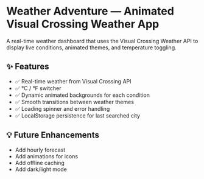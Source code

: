 # Weather Adventure — Animated Visual Crossing Weather App

A real-time weather dashboard that uses the Visual Crossing Weather API to display live conditions, animated themes, and temperature toggling.

## ✨ Features
- ✅ Real-time weather from Visual Crossing API
- ✅ °C / °F switcher
- ✅ Dynamic animated backgrounds for each condition
- ✅ Smooth transitions between weather themes
- ✅ Loading spinner and error handling
- ✅ LocalStorage persistence for last searched city

## 💡 Future Enhancements
- Add hourly forecast
- Add animations for icons
- Add offline caching
- Add dark/light mode